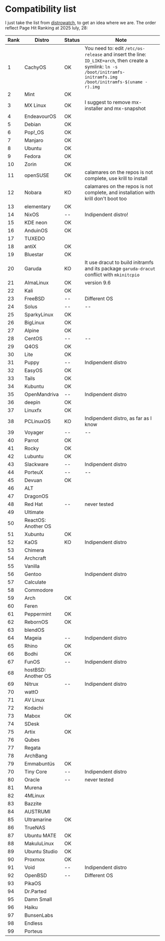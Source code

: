 # Compatibility list

I just take the list from [distrowatch](https://distrowatch.com/), to get an idea where we are. The order reflect Page Hit Ranking at 2025 luly, 28:

| Rank | Distro | Status | Note |
|------|--------|--------|------|
|   1 | CachyOS | OK| You need to: edit `/etc/os-release` and insert the line: `ID_LIKE=arch`, then create a symlink: `ln -s /boot/initramfs-initramfs.img /boot/initramfs-$(uname -r).img`|
|  2|Mint| OK|
|  3|MX Linux| OK| I suggest to remove mx-installer and mx-snapshot|
|  4|EndeavourOS|OK||
|  5|Debian|OK||
|  6|Pop!_OS|OK||
|  7|Manjaro|OK||
|  8|Ubuntu|OK||
|  9|Fedora|OK||
| 10|Zorin|OK||
| 11|openSUSE|OK| calamares on the repos is not complete, use krill to install|
| 12|Nobara|KO| calamares on the repos is not complete, and installation with krill don't boot too|
| 13|elementary|OK||
| 14| NixOS|--|Indipendent distro!
| 15|KDE neon|OK||
| 16|AnduinOS|OK||
| 17|TUXEDO|||
| 18|antiX|OK||
| 19|Bluestar|OK||
| 20|Garuda|KO|It use dracut to build initramfs and its package `garuda-dracut` conflict with `mkinitcpio`|
| 21|AlmaLinux|OK|version 9.6|
| 22|Kali|OK||
| 23|FreeBSD|--|Different OS|
| 24|Solus|--|--|
| 25|SparkyLinux|OK||
| 26|BigLinux|OK||
| 27|Alpine|OK||
| 28|CentOS|--|--|
| 29|Q4OS|OK||
| 30|Lite|OK||
| 31|Puppy|--|Indipendent distro|
| 32|EasyOS|OK||
| 33|Tails|OK||
| 34|Kubuntu|OK||
| 35|OpenMandriva|--|Indipendent distro|
| 36|deepin|OK||
| 37|Linuxfx|OK||
| 38|PCLinuxOS|KO|Indipendent distro, as far as I know|
| 39|Voyager|--|--|
| 40|Parrot|OK||
| 41|Rocky|OK||
| 42|Lubuntu|OK||
| 43|Slackware|--|Indipendent distro|
| 44|PorteuX|--|--|
| 45|Devuan|OK||
| 46|ALT|||
| 47|DragonOS|||
| 48|Red Hat|--|never tested|
| 49|Ultimate|||
| 50|ReactOS: Another OS
| 51|Xubuntu|OK||
| 52|KaOS| KO|Indipendent distro| 
| 53|Chimera|||
| 54|Archcraft
| 55|Vanilla|||
| 56|Gentoo||Indipendent distro| 
| 57|Calculate|||
| 58|Commodore|||
| 59|Arch|OK||
| 60|Feren|||
| 61|Peppermint|OK||
| 62|RebornOS|OK||
| 63|blendOS|||
| 64| Mageia|--|Indipendent distro|
| 65|Rhino|OK||
| 66|Bodhi|OK||
| 67|FunOS|--|Indipendent distro|
| 68|hostBSD: Another OS
| 69|Nitrux|--|Indipendent distro|
| 70|wattO|||
| 71|AV Linux|||
| 72|Kodachi|||
| 73|Mabox|OK||
| 74|SDesk|||
| 75|Artix|OK||
| 76|Qubes|||
| 77|Regata|||
| 78|ArchBang|||
| 79|Emmabuntüs|OK||
| 70|Tiny Core|--|Indipendent distro|
| 80|Oracle|--|never tested|
| 81|Murena|||
| 82|4MLinux|||
| 83|Bazzite|||
| 84|AUSTRUMI|||
| 85|Ultramarine|OK||
| 86|TrueNAS|||
| 87|Ubuntu MATE|OK||
| 88|MakuluLinux|OK||
| 89|Ubuntu Studio|OK||
| 90|Proxmox|OK||
| 91|Void|--|Indipendent distro|
| 92|OpenBSD|--|Different OS|
| 93|PikaOS|||
| 94|Dr.Parted|||
| 95|Damn Small|||
| 96|Haiku|||
| 97|BunsenLabs
| 98|Endless|||
| 99|Porteus|||